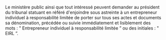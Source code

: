 Le ministère public ainsi que tout intéressé peuvent demander au président du tribunal statuant en référé d'enjoindre sous astreinte à un entrepreneur individuel à responsabilité limitée de porter sur tous ses actes et documents sa dénomination, précédée ou suivie immédiatement et lisiblement des mots : " Entrepreneur individuel à responsabilité limitée ” ou des initiales : " EIRL ”.